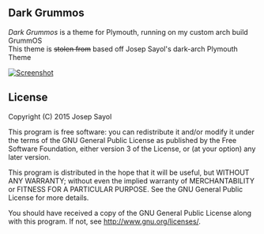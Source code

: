 ## Dark Grummos

*Dark Grummos* is a theme for Plymouth, running on my custom arch build GrummOS  
This theme is ~~stolen from~~ based off Josep Sayol's dark-arch Plymouth Theme

[![Screenshot](https://raw.githubusercontent.com/Grummus/plymouth-dark-grummos/master/screenshot.png)](https://raw.githubusercontent.com/Grummus/plymouth-dark-grummos/master/screenshot.png)


## License

Copyright (C) 2015  Josep Sayol

This program is free software: you can redistribute it and/or modify
it under the terms of the GNU General Public License as published by
the Free Software Foundation, either version 3 of the License, or
(at your option) any later version.

This program is distributed in the hope that it will be useful,
but WITHOUT ANY WARRANTY; without even the implied warranty of
MERCHANTABILITY or FITNESS FOR A PARTICULAR PURPOSE.  See the
GNU General Public License for more details.

You should have received a copy of the GNU General Public License
along with this program.  If not, see <http://www.gnu.org/licenses/>.
